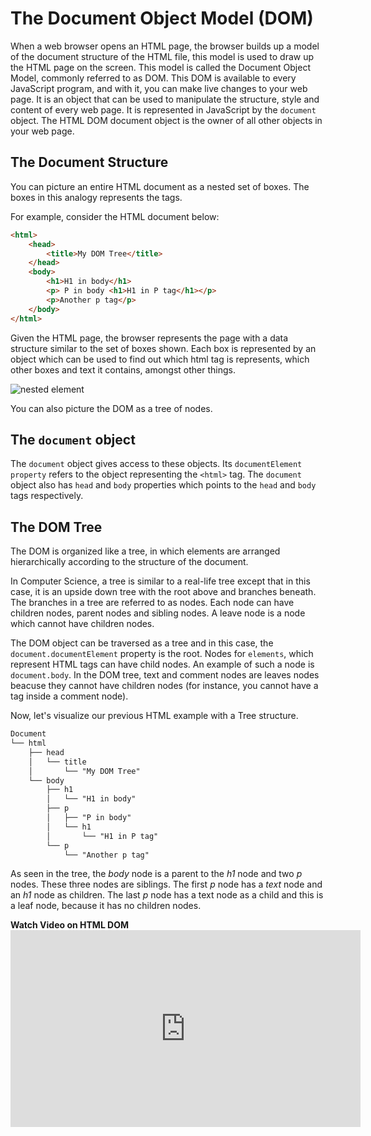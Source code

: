 # The Document Object Model (DOM)
When a web browser opens an HTML page, the browser builds up a model of the document structure of the HTML file, this model is used to draw up the HTML page on the screen. This model is called the Document Object Model, commonly referred to as DOM. This DOM is available to every JavaScript program, and with it, you can make live changes to your web page. It is an object that can be used to manipulate the structure, style and content of every web page. It is represented in JavaScript by the `document` object. The HTML DOM document object is the owner of all other objects in your web page.


## The Document Structure
You can picture an entire HTML document as a nested set of boxes. The boxes in this analogy represents the tags.

For example, consider the HTML document below:

```html
<html>
    <head>
        <title>My DOM Tree</title>
    </head>
    <body>
        <h1>H1 in body</h1>
        <p> P in body <h1>H1 in P tag</h1></p>
        <p>Another p tag</p>
    </body>
</html>
```

Given the HTML page, the browser represents the page with a data structure similar to the set of boxes shown. Each box is represented by an object which can be used to find out which html tag is represents, which other boxes and text it contains, amongst other things. 

![nested element](/lessons/dom-and-events/dom/html_nested_boxes.png)

You can also picture the DOM as a tree of nodes.


## The `document` object
The `document` object gives access to these objects. Its `documentElement property` refers to the object representing the `<html>` tag. The `document` object also has `head` and `body` properties which points to the `head` and `body`  tags respectively.

## The DOM Tree
The DOM is organized like a tree, in which elements are arranged hierarchically according to the structure of the document.

In Computer Science, a tree is similar to a real-life tree except that in this case, it is an upside down tree with the root above and branches beneath. The branches in a tree are referred to as nodes. Each node can have children nodes, parent nodes and sibling nodes. A leave node is a node which cannot have children nodes.

The DOM object can be traversed as a tree and in this case, the `document.documentElement` property is the root. Nodes for `elements`, which represent HTML tags can have child nodes. An example of such a node is `document.body`.
In the DOM tree, text and comment nodes are leaves nodes beacuse they cannot have children nodes (for instance, you cannot have a tag inside a comment node).

Now, let's visualize our previous HTML example with a Tree structure. 

```css
Document
└── html
    ├── head
    │   └── title
    │       └── "My DOM Tree"
    └── body
        ├── h1
        │   └── "H1 in body"
        ├── p
        │   ├── "P in body"
        │   └── h1
        │       └── "H1 in P tag"
        └── p
            └── "Another p tag"
```

As seen in the tree, the *body* node is a parent to the *h1* node and two *p* nodes. These three nodes are siblings. The first *p* node has a *text* node and an *h1* node as children. The last *p* node has a text node as a child and this is a leaf node, because it has no children nodes.

<summary><strong>Watch Video on HTML DOM</strong></summary>
<iframe width="560" height="315" src="https://www.youtube.com/embed/KShnPYN-voI" title="YouTube video player" frameborder="0" allow="accelerometer; autoplay; clipboard-write; encrypted-media; gyroscope; picture-in-picture; web-share" allowfullscreen></iframe>

<!-- ### Types of Nodes
(node.nodeType
-Element Node
Text_node -->

